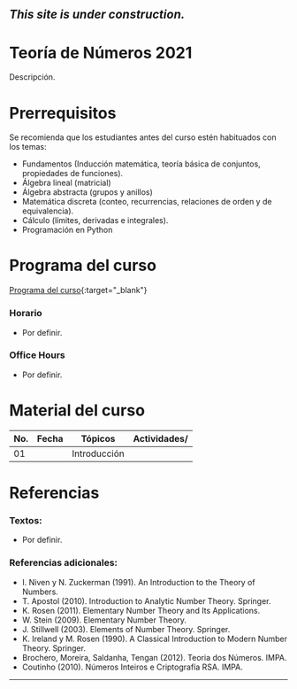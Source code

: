 ## *This site is under construction.*

# Teoría de Números 2021

Descripción.

# Prerrequisitos

Se recomienda que los estudiantes antes del curso estén habituados con los temas:
* Fundamentos (Inducción matemática, teoría básica de conjuntos, propiedades de funciones).
* Álgebra lineal (matricial)
* Álgebra abstracta (grupos y anillos)
* Matemática discreta (conteo, recurrencias, relaciones de orden y de equivalencia).
* Cálculo (límites, derivadas e integrales).
* Programación en Python


# Programa del curso
<div id='id-programa'/>

[Programa del curso](programa/Programa-tn2021.pdf){:target="_blank"}

### Horario
<div id='id-horario'/>

* Por definir.

### Office Hours
<div id='id-office'/>

* Por definir.


# Material del curso
<div id='id-material'/>

  **No.**  | **Fecha**    | **Tópicos**                                                                    | **Actividades**/
  -------- | ------------ | ------------------------------------------------------------------------------ |  -------------------------------------
  01       |              | Introducción                                                                   | 
  

# Referencias
<div id='id-ref'/>

### Textos:

* Por definir.

### Referencias adicionales:

* I. Niven y N. Zuckerman (1991). An Introduction to the Theory of Numbers.
* T. Apostol (2010). Introduction to Analytic Number Theory. Springer.
* K. Rosen (2011). Elementary Number Theory and Its Applications. 
* W. Stein (2009). Elementary Number Theory.
* J. Stillwell (2003). Elements of Number Theory. Springer.
* K. Ireland y M. Rosen (1990). A Classical Introduction to Modern Number Theory. Springer.
* Brochero, Moreira, Saldanha, Tengan (2012). Teoria dos Números. IMPA.
* Coutinho (2010). Números Inteiros e Criptografía RSA. IMPA.


---
